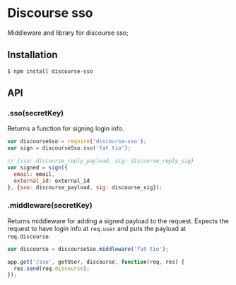 # Discourse sso

Middleware and library for discourse sso;

## Installation

```
$ npm install discourse-sso
```

## API

### .sso(secretKey)

Returns a function for signing login info.

```js
var discourseSso = require('discourse-sso');
var sign = discourseSso.sso('fat tio');

// {sso: discourse_reply_payload, sig: discourse_reply_sig}
var signed = sign({
  email: email,
  external_id: external_id
}, {sso: discourse_payload, sig: discourse_sig});

```

### .middleware(secretKey)

Returns middleware for adding a signed payload to the request. Expects the request to have login info at `req.user` and puts the payload at `req.discourse`.

```js
var discourse = discourseSso.middleware('fat tio');

app.get('/sso', getUser, discourse, function(req, res) {
  res.send(req.discourse);
});

```